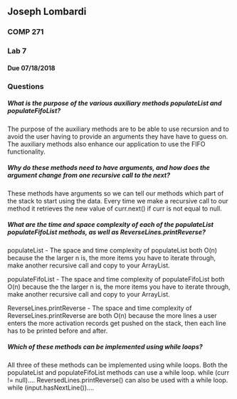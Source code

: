 ## Joseph Lombardi
### COMP 271
### Lab 7
#### Due 07/18/2018


### Questions

##### What is the purpose of the various auxiliary methods populateList and populateFifoList?

   The purpose of the auxiliary methods are to be able to use recursion and to avoid the user having to provide an arguments they have have to guess on.  The auxiliary methods also enhance our application to use the FIFO functionality.

##### Why do these methods need to have arguments, and how does the argument change from one recursive call to the next?
   These methods have arguments so we can tell our methods which part of the stack to start using the data.  Every time we make a recursive call to our method it retrieves the new value of curr.next() if curr is not equal to null.

##### What are the time and space complexity of each of the populateList populateFifoList methods, as well as ReverseLines.printReverse?

   populateList - The space and time complexity of populateList both O(n) because the the larger n is, the more items you have to iterate through, make another recursive call and copy to your ArrayList.

   populateFifoList - The space and time complexity of populateFifoList both O(n) because the the larger n is, the more items you have to iterate through, make another recursive call and copy to your ArrayList.

   ReverseLines.printReverse - The space and time complexity of ReverseLines.printReverse are both O(n) because the more lines a user enters the more activation records get pushed on the stack, then each line has to be printed before and after.


##### Which of these methods can be implemented using while loops?
   
   All three of these methods can be implemented using while loops.  Both the populateList and populateFifoList methods can use a while loop.  while (curr != null).... ReversedLines.printReverse() can also be used with a while loop.  while (input.hasNextLine())....
